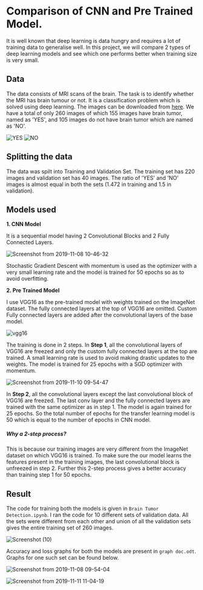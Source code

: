 # Comparison of CNN and Pre Trained Model.

It is well known that deep learning is data hungry and requires a lot of training data to generalise well. In this project, we will compare 2 types of deep learning models and see which one performs better when training size is very small.

## Data

The data consists of MRI scans of the brain. The task is to identify whether the MRI has brain tumour or not. It is a classification problem which is solved using deep learning. The images can be downloaded from [here](https://www.kaggle.com/navoneel/brain-mri-images-for-brain-tumor-detection). We have a total of only 260 images of which 155 images have brain tumor, named as 'YES', and 105 images do not have brain tumor which are named as 'NO'. 

![](https://user-images.githubusercontent.com/47391270/68539273-f4847f80-03a6-11ea-8f19-a806a8c2df7d.png 'YES') ![](https://user-images.githubusercontent.com/47391270/68539274-f8180680-03a6-11ea-9e5a-9a99c165e68d.png 'NO')

## Splitting the data

The data was spilt into Training and Validation Set. The training set has 220 images and validation set has 40 images. The ratio of 'YES' and 'NO' images is almost equal in both the sets (1.472 in training and 1.5 in validation).

## Models used

**1. CNN Model**

It is a sequential model having 2 Convolutional Blocks and 2 Fully Connected Layers.

![Screenshot from 2019-11-08 10-46-32](https://user-images.githubusercontent.com/47391270/68464786-3c849480-0237-11ea-86a8-4f24703d283d.png)

Stochastic Gradient Descent with momentum is used as the optimizer with a very small learning rate and the model is trained for 50 epochs so as to avoid overfitting.

**2. Pre Trained Model**

I use VGG16 as the pre-trained model with weights trained on the ImageNet dataset. The fully connected layers at the top of VGG16 are omitted. Custom Fully connected layers are added after the convolutional layers of the base model. 

![vgg16](https://user-images.githubusercontent.com/47391270/68466520-95096100-023a-11ea-92af-408cc2bd4e85.png)

The training is done in 2 steps. In **Step 1**, all the convolutional layers of VGG16 are freezed and only the custom fully connected layers at the top are trained. A small learning rate is used to avoid making drastic updates to the weights. The model is trained for 25 epochs with a SGD optimizer with momentum.

![Screenshot from 2019-11-10 09-54-47](https://user-images.githubusercontent.com/47391270/68538816-63aaa580-03a0-11ea-9825-d5b1aac7165c.png)

In **Step 2**, all the convolutional layers except the last convolutional block of VGG16 are freezed. The last conv layer and the fully connected layers are trained with the same optimizer as in step 1. The model is again trained for 25 epochs. So the total number of epochs for the transfer learning model is 50 which is equal to the number of epochs in CNN model.

##### Why a 2-step process?
This is because our training images are very different from the ImageNet dataset on which VGG16 is trained. To make sure the our model learns the features present in the training images, the last convolutional block is unfreezed in step 2. Further this 2-step process gives a better accuracy than training step 1 for 50 epochs.

## Result
The code for training both the models is given in `Brain Tumor Detection.ipynb`. I ran the code for 10 different sets of validation data. All the sets were different from each other and union of all the validation sets gives the entire training set of 260 images. 

![Screenshot (10)](https://user-images.githubusercontent.com/47391270/68562835-5f01f200-0471-11ea-8045-85fe042a5844.png)

Accuracy and loss graphs for both the models are present in `graph doc.odt`. Graphs for one such set can be found below.

![Screenshot from 2019-11-08 09-54-04](https://user-images.githubusercontent.com/47391270/68563005-1dbe1200-0472-11ea-80e6-0c35e18ff999.png)

![Screenshot from 2019-11-11 11-04-19](https://user-images.githubusercontent.com/47391270/68563324-2fec8000-0473-11ea-8210-010eec426510.png)
















